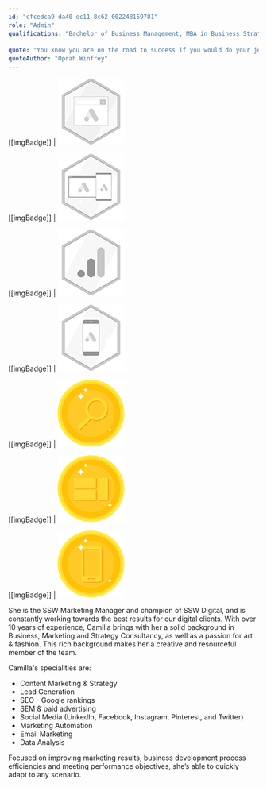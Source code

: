 ```yaml
---
id: "cfcedca9-da40-ec11-8c62-002248159781"
role: "Admin"
qualifications: "Bachelor of Business Management, MBA in Business Strategic Management"

quote: "You know you are on the road to success if you would do your job, and not be paid for it."
quoteAuthor: "Oprah Winfrey"
---
```


[[imgBadge]]
| ![Google Ad Search Certification](../badges/Certification-google-ads-search.png)

[[imgBadge]]
| ![Google Ad Display Certification](../badges/Certification-google-ads-display.png)

[[imgBadge]]
| ![Google Analytics Individual](../badges/Certification-google-analytics-individual.png)

[[imgBadge]]
| ![Google Ad Mobile Certification](../badges/Certification-google-ads-mobile.png)

[[imgBadge]]
| ![Google Ads Search Awards](../badges/Certification-google-award-ads-search.png)

[[imgBadge]]
| ![Google Ads Display Awards](../badges/Certification-google-award-ads-display.png)

[[imgBadge]]
| ![Google Ads Mobile Awards](../badges/Certification-google-award-ads-mobile.png)

She is the SSW Marketing Manager and champion of SSW Digital, and is constantly working towards the best results for our digital clients. With over 10 years of experience, Camilla brings with her a solid background in Business, Marketing and Strategy Consultancy, as well as a passion for art & fashion. This rich background makes her a creative and resourceful member of the team.

Camilla's specialities are:

- Content Marketing & Strategy
- Lead Generation
- SEO - Google rankings
- SEM & paid advertising
- Social Media (LinkedIn, Facebook, Instagram, Pinterest, and Twitter)
- Marketing Automation
- Email Marketing
- Data Analysis

Focused on improving marketing results, business development process efficiencies and meeting performance objectives, she’s able to quickly adapt to any scenario.
